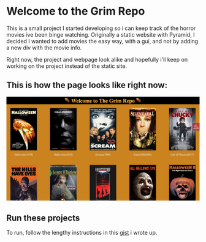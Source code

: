# Welcome to the Grim Repo

This is a small project I started developing so i can keep track of the horror movies ive been 
binge watching. Originally a static website with Pyramid, I decided I wanted to add movies
the easy way, with a gui, and not by adding a new div with the movie info. 

Right now, the project and webpage look alike and hopefully i'll keep on working on
the project instead of the static site. 

## This is how the page looks like right now:

![GrimRepo V1](imgs/grimRepoV1.png)
<!-- <img src='/imgs/grimRepoV1.png' /> -->

## Run these projects

To run, follow the lengthy instructions in this [gist](https://gist.github.com/afrotonder/3756473ad6a5a2c770d5804c824e1fb2) i wrote up.